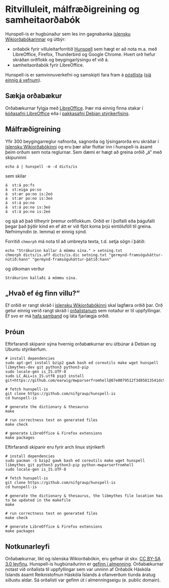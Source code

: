 Ritvilluleit, málfræðigreining og samheitaorðabók
=================================================

Hunspell-is er hugbúnaður sem les inn gagnabanka [íslensku Wikiorðabókarinnar](http://is.wiktionary.org) og útbýr:

* orðabók fyrir villuleitarforritið [Hunspell](http://hunspell.sourceforge.net/) sem hægt er að nota m.a. með LibreOffice, Firefox, Thunderbird og Google Chrome. Hvert orð hefur skráðan orðflokk og beygingarlýsingu ef við á.
* samheitaorðabók fyrir LibreOffice.

Hunspell-is er samvinnuverkefni og samskipti fara fram á [póstlista](mailto:hunspell-is@googlegroups.com) ([sjá einnig á vefnum](https://groups.google.com/forum/#!forum/hunspell-is)).


Sækja orðabækur
---------------

Orðabækurnar fylgja með [LibreOffice](https://www.libreoffice.org/). Þær má einnig finna stakar í [kóðasafni LibreOffice](http://cgit.freedesktop.org/libreoffice/dictionaries/tree/is) eða í [pakkasafni Debian stýrikerfisins](https://packages.debian.org/sid/hunspell-is).


Málfræðigreining
----------------

Yfir 300 beygingarreglur nafnorða, sagnorða og lýsingarorða eru skráðar í [íslensku Wikiorðabókinni](http://is.wiktionary.org) og eru þær allar fluttar inn í hunspell-is ásamt þeim orðum sem nota reglurnar. Sem dæmi er hægt að greina orðið „á“ með skipuninni

    echo á | hunspell -m -d dicts/is

sem skilar

    á  st:á po:fs
    á  st:eiga po:so
    á  st:ær po:no is:2eó
    á  st:ær po:no is:3eó
    á  st:á po:no
    á  st:á po:no is:3eó
    á  st:á po:no is:2eó

og sjá að það tilheyrir þremur orðflokkum. Orðið er í þolfalli eða þágufalli þegar það þýðir kind en ef átt er við fljót koma þrjú eintöluföll til greina. Nefnimyndin (e. lemma) er einnig sýnd.


Forritið <code>chmorph</code> má nota til að umbreyta texta, t.d. setja sögn í þátíð:

    echo "Strákurinn kallar á mömmu sína." > setning.txt
    chmorph dicts/is.aff dicts/is.dic setning.txt "germynd-framsöguháttur-nútíð:hann" "germynd-framsöguháttur-þátíð:hann"

og útkoman verður

    Strákurinn kallaði á mömmu sína.

„Hvað ef ég finn villu?“
---------------------------

Ef orðið er rangt skráð í [íslensku Wikiorðabókinni](http://is.wiktionary.org) skal lagfæra orðið þar. Orð getur einnig verið rangt skráð í [orðalistanum](https://raw.githubusercontent.com/nifgraup/hunspell-is/master/langs/is/wordlist) sem notaður er til uppfyllingar. Ef svo er má [hafa samband](mailto:hunspell-is@googlegroups.com) og láta fjarlægja orðið.


Þróun
-----

Eftirfarandi skipanir sýna hvernig orðabækurnar eru útbúnar á Debian og Ubuntu stýrikerfum.

	# install dependencies
	sudo apt-get install bzip2 gawk bash ed coreutils make wget hunspell libmythes-dev git python3 python3-pip
	sudo locale-gen is_IS.UTF-8
	sudo LC_ALL=is_IS.utf8 pip3 install git+https://github.com/earwig/mwparserfromhell@87e0079512f3d85813541dc97a240713fc0b33c9
	
	# fetch hunspell-is
	git clone https://github.com/nifgraup/hunspell-is
	cd hunspell-is

	# generate the dictionary & thesaurus
	make
	
	# run correctness test on generated files
	make check

	# generate LibreOffice & Firefox extensions
	make packages

Eftirfarandi skipanir eru fyrir arch linux stýrikerfi

	# install dependencies
	sudo pacman -S bzip2 gawk bash ed coreutils make wget hunspell libmythes git python3 python3-pip python-mwparserfromhell
	sudo locale-gen is_IS.UTF-8
	
	# fetch hunspell-is
	git clone https://github.com/nifgraup/hunspell-is
	cd hunspell-is

	# generate the dictionary & thesaurus, the libmythes file location has to be updated in the makefile
	make
	
	# run correctness test on generated files
	make check

	# generate LibreOffice & Firefox extensions
	make packages

Notkunarleyfi
-------------
Orðabækurnar, líkt og íslenska Wikiorðabókin, eru gefnar út skv. [CC BY-SA 3.0 leyfinu](https://creativecommons.org/licenses/by-sa/3.0/deed.is). Hunspell-is hugbúnaðurinn er [gefinn í almenning](https://creativecommons.org/publicdomain/zero/1.0/deed.is). Orðabækurnar notast við orðalista til uppfyllingar sem var unninn af Orðabók Háskóla Íslands ásamt Reiknistofnun Háskóla Íslands á ofanverðum tíunda áratug síðustu aldar. Sá orðalisti var gefinn út í almenningseigu (e. public domain).
